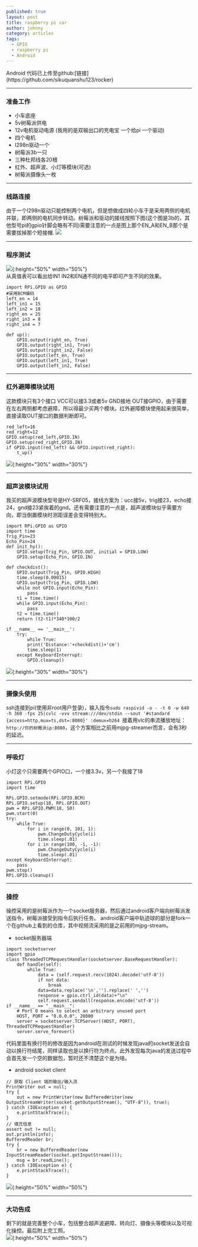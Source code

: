 ```yaml
---
published: true
layout: post
title: raspberry pi car
author: johnny
category: articles
tags:
  - GPIO
  - raspberry pi
  - Android
---
```


<!-- 从小就幻想着能拥有一辆自己的车（最好是特斯拉-。-），虽然目前只向着梦想前进了一小步，也是激动万分。  --> Android 代码已上传至github:[链接](https://github.com/sikuquanshu123/rocker)  
<!-- more -->  

---------------------------------------  

### 准备工作  

- 小车底座
- 5v树莓派供电
- 12v电机驱动电源 (我用的是双输出口的充电宝 一个给pi 一个驱动)
- 四个电机
- l298n驱动一个
- 树莓派3b一只
- 三种杜邦线各20根
- 红外、超声波、小灯等模块(可选)
- 树莓派摄像头一枚  

---------------------------------------  
### 线路连接

由于一个l298n驱动只能控制两个电机，但是想做成四轮小车于是采用两侧的电机并联，即两侧的电机同步转动。树莓派和驱动的接线按照下图(这个图是3b的，其他型号pi的gpio针脚会略有不同)需要注意的一点是图上那个EN_A和EN_B那个是需要拔掉那个短接帽. 
![](/images/raspberry_car_gpio.png)

---------------------------------------  

### 程序测试  

![](/images/raspberry_car_l298n.png){:height="50%" width="50%"}  
从真值表可以看出给IN1 IN2和EN通不同的电平即可产生不同的效果。
```  
import RPi.GPIO as GPIO 
#采用BCM编码
left_en = 14 
left_in1 = 15
left_in2 = 18
right_en = 25
right_in3 = 8
right_in4 = 7

def up():
    GPIO.output(right_en, True)
    GPIO.output(right_in1, True)
    GPIO.output(right_in2, False)
    GPIO.output(left_en, True)
    GPIO.output(left_in1, True)
    GPIO.output(left_in2, False)
```  

--------------------------------------- 

### 红外避障模块试用  
这款模块只有3个接口 VCC可以接3.3或者5v GND接地 OUT接GPIO，由于需要在左右两侧都考虑避障，所以得最少买两个模块。红外避障模块使用起来很简单，直接读取OUT接口的数据判断即可。
```  
red_left=16
red_right=12
GPIO.setup(red_left,GPIO.IN)
GPIO.setup(red_right,GPIO.IN)
if GPIO.input(red_left) && GPIO.input(red_right):
	t_up()
```
![](/images/raspberry_car_red.png){:height="30%" width="30%"}

--------------------------------------- 

### 超声波模块试用  

我买的超声波模块型号是HY-SRF05，接线方案为：ucc接5v，trig接23，echo接24，gnd接23紧挨着的gnd。还有需要注意的一点是，超声波模块似乎需要方向，即当倒置模块时测距误差会变得特别大。
```  
import RPi.GPIO as GPIO
import time
Trig_Pin=23
Echo_Pin=24
def init_hy():
	GPIO.setup(Trig_Pin, GPIO.OUT, initial = GPIO.LOW)
	GPIO.setup(Echo_Pin, GPIO.IN)

def checkdist():
	GPIO.output(Trig_Pin, GPIO.HIGH)
    time.sleep(0.00015)
    GPIO.output(Trig_Pin, GPIO.LOW)
    while not GPIO.input(Echo_Pin):
        pass
    t1 = time.time()
    while GPIO.input(Echo_Pin):
        pass
    t2 = time.time()
    return (t2-t1)*340*100/2

if __name__ == '__main__':
	try:
   		while True:
        print('Distance:'+checkdist()+'cm')
        time.sleep(1)
	except KeyboardInterrupt:
    	GPIO.cleanup()
```  
![](/images/raspberry_car_hy.png){:height="30%" width="30%"}

---------------------------------------  

### 摄像头使用  

ssh连接到pi(使用非root用户登录)，输入指令``` sudo raspivid -o - -t 0 -w 640 -h 360 -fps 25|cvlc -vvv stream:///dev/stdin --sout '#standard {access=http,mux=ts,dst=:8080}' :demux=h264  ```接着用vlc的串流播放地址：```http://你的树莓派ip:8080```，这个方案相比之前用mjpg-streamer而言，会有3秒的延迟。  

---------------------------------------  

### 呼吸灯  

小灯这个只需要两个GPIO口，一个接3.3v，另一个我接了18
```  
import RPi.GPIO
import time

RPi.GPIO.setmode(RPi.GPIO.BCM)
RPi.GPIO.setup(18, RPi.GPIO.OUT)
pwm = RPi.GPIO.PWM(18, 50)
pwm.start(0)
try:
    while True:
        for i in range(0, 101, 1):
            pwm.ChangeDutyCycle(i)
            time.sleep(.01)
        for i in range(100, -1, -1):
            pwm.ChangeDutyCycle(i)
            time.sleep(.01)
except KeyboardInterrupt:
    pass
pwm.stop()
RPi.GPIO.cleanup()
```
---------------------------------------  

### 操控  

操控采用的是树莓派作为一个socket服务器，然后通过android客户端向树莓派发送指令，树莓派接受到指令后执行任务。  android客户端中轨迹球的部分是fork一个在github上看到的仓库，其中视频流采用的是之前用的mjpg-stream。  
- socket服务器端  

```  
import socketserver
import gpio
class ThreadedTCPRequestHandler(socketserver.BaseRequestHandler):
    def handle(self):
        while True:
            data = (self.request.recv(1024).decode('utf-8'))
            if not data:
                break
            data=data.replace('\n','').replace(' ','')
            response = gpio.ctrl_id(data)+"\n"
            self.request.sendall(response.encode('utf-8'))
if __name__ == "__main__":
    # Port 0 means to select an arbitrary unused port
    HOST, PORT = "0.0.0.0", 20000
    server = socketserver.TCPServer((HOST, PORT), ThreadedTCPRequestHandler)
    server.serve_forever()  
```  
代码里面有换行符的修改是因为android在测试的时候发现java的socket发送会自动以换行符结尾，同样读取也是以换行符为终点。此外发现每次java的发送过程中会首先发一个空的数据包，暂时还不清楚这个是为啥。  
- android socket client  

```  
// 获取 Client 端的输出/输入流
PrintWriter out = null;
try {
    out = new PrintWriter(new BufferedWriter(new OutputStreamWriter(socket.getOutputStream(), "UTF-8")), true);
} catch (IOException e) {
    e.printStackTrace();
}
// 填充信息
assert out != null;
out.println(info);
BufferedReader br;
try {
    br = new BufferedReader(new InputStreamReader(socket.getInputStream()));
    msg = br.readLine();
} catch (IOException e) {
    e.printStackTrace();
}  
```  
![](/images/raspberry_car_android.png){:height="50%" width="50%"}

---------------------------------------  

### 大功告成  

剩下的就是完善整个小车，包括整合超声波避障、转向灯、摄像头等模块以及可视化操控。最后附上完工照。  
![](/images/raspberry_car_fin.jpg){:height="50%" width="50%"}
